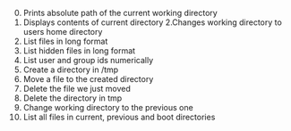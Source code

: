 0. Prints absolute path of the current working directory
1. Displays contents of current directory
2.Changes working directory to users home directory
3. List files in long format
4. List hidden files in long format
5. List user and group ids numerically
6. Create a directory in /tmp
7. Move a file to the created directory
8. Delete the file we just moved
9. Delete the directory in tmp
10. Change working directory to the previous one
11. List all files in current, previous and boot directories
